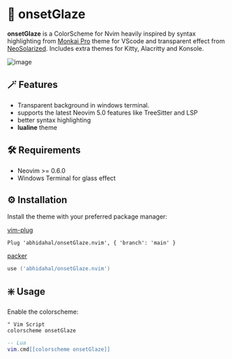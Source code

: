 
<h1>🎨 onsetGlaze</h1>


**onsetGlaze** is a ColorScheme for Nvim heavily inspired by syntax highlighting from [Monkai Pro](https://monokai.pro/) theme for VScode and transparent effect from [NeoSolarized](https://github.com/Tsuzat/NeoSolarized.nvim). Includes
extra themes for Kitty, Alacritty and Konsole.

![image](https://user-images.githubusercontent.com/87414003/205141099-5b00758e-8cc0-4e27-9dda-8dea84a0beeb.png)

## 🪄 Features

- Transparent background in windows terminal.
- supports the latest Neovim 5.0 features like TreeSitter and LSP
- better syntax highlighting
- **lualine** theme

## 🛠️ Requirements

- Neovim >= 0.6.0
- Windows Terminal for glass effect

## ⚙️ Installation

Install the theme with your preferred package manager:

[vim-plug](https://github.com/junegunn/vim-plug)

```vim
Plug 'abhidahal/onsetGlaze.nvim', { 'branch': 'main' }
```

[packer](https://github.com/wbthomason/packer.nvim)

```lua
use ('abhidahal/onsetGlaze.nvim')
```

## ❇️ Usage

Enable the colorscheme:

```vim
" Vim Script
colorscheme onsetGlaze
```

```lua
-- Lua
vim.cmd[[colorscheme onsetGlaze]]
```
